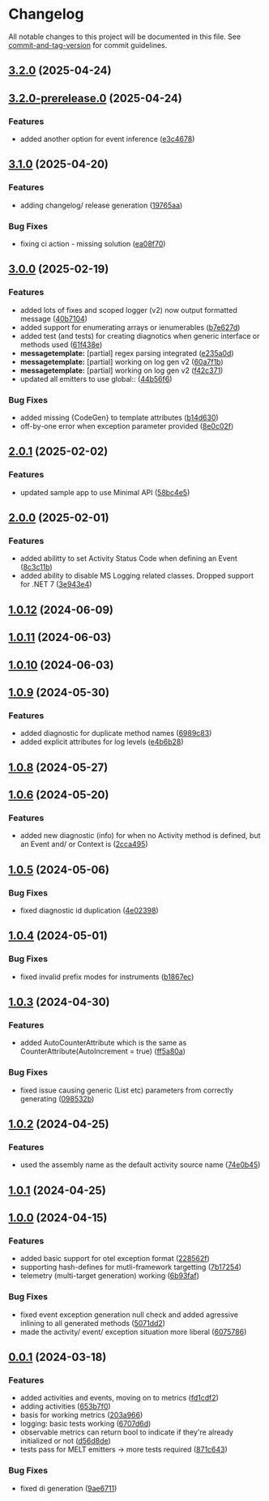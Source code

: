 # Changelog

All notable changes to this project will be documented in this file. See [commit-and-tag-version](https://github.com/absolute-version/commit-and-tag-version) for commit guidelines.

## [3.2.0](https://github.com/purview-dev/purview-telemetry-sourcegenerator/compare/v3.2.0-prerelease.0...v3.2.0) (2025-04-24)

## [3.2.0-prerelease.0](https://github.com/purview-dev/purview-telemetry-sourcegenerator/compare/v3.1.0...v3.2.0-prerelease.0) (2025-04-24)


### Features

* added another option for event inference ([e3c4678](https://github.com/purview-dev/purview-telemetry-sourcegenerator/commit/e3c467875293879fb5514f23f328dcf3561dfbc8))

## [3.1.0](https://github.com/purview-dev/purview-telemetry-sourcegenerator/compare/v3.0.0...v3.1.0) (2025-04-20)


### Features

* adding changelog/ release generation ([19765aa](https://github.com/purview-dev/purview-telemetry-sourcegenerator/commit/19765aa908f3c34cdc6c6d978eac8cb54d0cb1d7))


### Bug Fixes

* fixing ci action - missing solution ([ea08f70](https://github.com/purview-dev/purview-telemetry-sourcegenerator/commit/ea08f707e23d49a4fd8ddecc48e0db2161460bd6))

## [3.0.0](https://github.com/purview-dev/purview-telemetry-sourcegenerator/compare/v2.0.1...v3.0.0) (2025-02-19)

### Features

- added lots of fixes and scoped logger (v2) now output formatted message ([40b7104](https://github.com/purview-dev/purview-telemetry-sourcegenerator/commit/40b7104af93907ed0996b6af23d93408f7ecf15e))
- added support for enumerating arrays or ienumerables ([b7e627d](https://github.com/purview-dev/purview-telemetry-sourcegenerator/commit/b7e627d82e0d407c06955e0d9e76837a9686e84c))
- added test (and tests) for creating diagnotics when generic interface or methods used ([61f438e](https://github.com/purview-dev/purview-telemetry-sourcegenerator/commit/61f438e0dbbea65e44eeb46e32f2655a2abcb217))
- **messagetemplate:** [partial] regex parsing integrated ([e235a0d](https://github.com/purview-dev/purview-telemetry-sourcegenerator/commit/e235a0d737d63d80719613408be8e6c0471560f3))
- **messagetemplate:** [partial] working on log gen v2 ([60a7f1b](https://github.com/purview-dev/purview-telemetry-sourcegenerator/commit/60a7f1b2f3d4abc6de592cec7e5afe2dcc5a1c38))
- **messagetemplate:** [partial] working on log gen v2 ([f42c371](https://github.com/purview-dev/purview-telemetry-sourcegenerator/commit/f42c3713db8e08966ca8b3c8ec5aa820c64c9495))
- updated all emitters to use global:: ([44b56f6](https://github.com/purview-dev/purview-telemetry-sourcegenerator/commit/44b56f61d8655929794d66e0c5aac54871d92f1f))

### Bug Fixes

- added missing {CodeGen} to template attributes ([b14d630](https://github.com/purview-dev/purview-telemetry-sourcegenerator/commit/b14d630e930600e7212c376284bbe098006b666c))
- off-by-one error when exception parameter provided ([8e0c02f](https://github.com/purview-dev/purview-telemetry-sourcegenerator/commit/8e0c02f01869eabba27272bb15cbb87957739c38))

## [2.0.1](https://github.com/purview-dev/purview-telemetry-sourcegenerator/compare/v2.0.0...v2.0.1) (2025-02-02)

### Features

- updated sample app to use Minimal API ([58bc4e5](https://github.com/purview-dev/purview-telemetry-sourcegenerator/commit/58bc4e552cbda2c18c175fcf2156d71b5e140d0a))

## [2.0.0](https://github.com/purview-dev/purview-telemetry-sourcegenerator/compare/v1.0.12...v2.0.0) (2025-02-01)

### Features

- added abilitty to set Activity Status Code when defining an Event ([8c3c11b](https://github.com/purview-dev/purview-telemetry-sourcegenerator/commit/8c3c11b16164d13cd46095ff70906e03b5b288d2))
- added ability to disable MS Logging related classes. Dropped support for .NET 7 ([3e943e4](https://github.com/purview-dev/purview-telemetry-sourcegenerator/commit/3e943e435feb5dbff7c4f8bead6c31061f70093a))

## [1.0.12](https://github.com/purview-dev/purview-telemetry-sourcegenerator/compare/v1.0.11...v1.0.12) (2024-06-09)

## [1.0.11](https://github.com/purview-dev/purview-telemetry-sourcegenerator/compare/v1.0.10...v1.0.11) (2024-06-03)

## [1.0.10](https://github.com/purview-dev/purview-telemetry-sourcegenerator/compare/v1.0.9...v1.0.10) (2024-06-03)

## [1.0.9](https://github.com/purview-dev/purview-telemetry-sourcegenerator/compare/v1.0.8...v1.0.9) (2024-05-30)

### Features

- added diagnostic for duplicate method names ([6989c83](https://github.com/purview-dev/purview-telemetry-sourcegenerator/commit/6989c83b1e37b2d83fb786804fef419ace9e7a6a))
- added explicit attributes for log levels ([e4b6b28](https://github.com/purview-dev/purview-telemetry-sourcegenerator/commit/e4b6b28b57b34ba4f2dae874699c6d21dc5170ae))

## [1.0.8](https://github.com/purview-dev/purview-telemetry-sourcegenerator/compare/v1.0.6...v1.0.8) (2024-05-27)

## [1.0.6](https://github.com/purview-dev/purview-telemetry-sourcegenerator/compare/v1.0.5...v1.0.6) (2024-05-20)

### Features

- added new diagnostic (info) for when no Activity method is defined, but an Event and/ or Context is ([2cca495](https://github.com/purview-dev/purview-telemetry-sourcegenerator/commit/2cca49542db3f46ce524d34376714977aaf9b601))

## [1.0.5](https://github.com/purview-dev/purview-telemetry-sourcegenerator/compare/v1.0.4...v1.0.5) (2024-05-06)

### Bug Fixes

- fixed diagnostic id duplication ([4e02398](https://github.com/purview-dev/purview-telemetry-sourcegenerator/commit/4e0239850937fa46698820724d00291ec7ce0b5b))

## [1.0.4](https://github.com/purview-dev/purview-telemetry-sourcegenerator/compare/v1.0.3...v1.0.4) (2024-05-01)

### Bug Fixes

- fixed invalid prefix modes for instruments ([b1867ec](https://github.com/purview-dev/purview-telemetry-sourcegenerator/commit/b1867ec8a33e7baf6348c3a03269b48630cbc7e6))

## [1.0.3](https://github.com/purview-dev/purview-telemetry-sourcegenerator/compare/v1.0.2...v1.0.3) (2024-04-30)

### Features

- added AutoCounterAttribute which is the same as CounterAttribute(AutoIncrement = true) ([ff5a80a](https://github.com/purview-dev/purview-telemetry-sourcegenerator/commit/ff5a80aa37cba97aa418d4e58b0e8a95bcc74150))

### Bug Fixes

- fixed issue causing generic (List<string> etc) parameters from correctly generating ([098532b](https://github.com/purview-dev/purview-telemetry-sourcegenerator/commit/098532b43405a5e81a34ee0ab4855350ff5e1524))

## [1.0.2](https://github.com/purview-dev/purview-telemetry-sourcegenerator/compare/v1.0.1...v1.0.2) (2024-04-25)

### Features

- used the assembly name as the default activity source name ([74e0b45](https://github.com/purview-dev/purview-telemetry-sourcegenerator/commit/74e0b45c063810e280d79d9c878706662b6e5c14))

## [1.0.1](https://github.com/purview-dev/purview-telemetry-sourcegenerator/compare/v1.0.0...v1.0.1) (2024-04-25)

## [1.0.0](https://github.com/purview-dev/purview-telemetry-sourcegenerator/compare/v0.0.1...v1.0.0) (2024-04-15)

### Features

- added basic support for otel exception format ([228562f](https://github.com/purview-dev/purview-telemetry-sourcegenerator/commit/228562fd81e1a491afc718854422aa0d682872a4))
- supporting hash-defines for mutli-framework targetting ([7b17254](https://github.com/purview-dev/purview-telemetry-sourcegenerator/commit/7b172543f6bccbf19598276694b731ecf5097aea))
- telemetry (multi-target generation) working ([6b93faf](https://github.com/purview-dev/purview-telemetry-sourcegenerator/commit/6b93faf7fd3599e32fddbde390d0a2eccba16b15))

### Bug Fixes

- fixed event exception generation null check and added agressive inlining to all generated methods ([5071dd2](https://github.com/purview-dev/purview-telemetry-sourcegenerator/commit/5071dd2e87fa1c131c32773abf9464be982a9fc4))
- made the activity/ event/ exception situation more liberal ([6075786](https://github.com/purview-dev/purview-telemetry-sourcegenerator/commit/6075786353ed9ddc2fe4fbb46782f2a0d5365c84))

## [0.0.1](https://github.com/purview-dev/purview-telemetry-sourcegenerator/compare/6707d6d29c95fa658663d0da439fae307a1cd9a5...v0.0.1) (2024-03-18)

### Features

- added activities and events, moving on to metrics ([fd1cdf2](https://github.com/purview-dev/purview-telemetry-sourcegenerator/commit/fd1cdf2a9e7a8259c12883aa1715cfb5021eae95))
- adding activities ([653b7f0](https://github.com/purview-dev/purview-telemetry-sourcegenerator/commit/653b7f05c7014cc248a8bcea923e5ef71e8584ef))
- basis for working metrics ([203a966](https://github.com/purview-dev/purview-telemetry-sourcegenerator/commit/203a9666ff10e3fa2de2aaf004b1174f3de849b0))
- logging: basic tests working ([6707d6d](https://github.com/purview-dev/purview-telemetry-sourcegenerator/commit/6707d6d29c95fa658663d0da439fae307a1cd9a5))
- observable metrics can return bool to indicate if they're already initialized or not ([d56d8de](https://github.com/purview-dev/purview-telemetry-sourcegenerator/commit/d56d8de5c198fb7eb065f60e0a4574237a57fbda))
- tests pass for MELT emitters -> more tests required ([871c643](https://github.com/purview-dev/purview-telemetry-sourcegenerator/commit/871c6433e2183a4b43a2900a50a4e8b078819298))

### Bug Fixes

- fixed di generation ([9ae6711](https://github.com/purview-dev/purview-telemetry-sourcegenerator/commit/9ae67115967bd5e89fb8d5cd5a1451b906c6a911))
